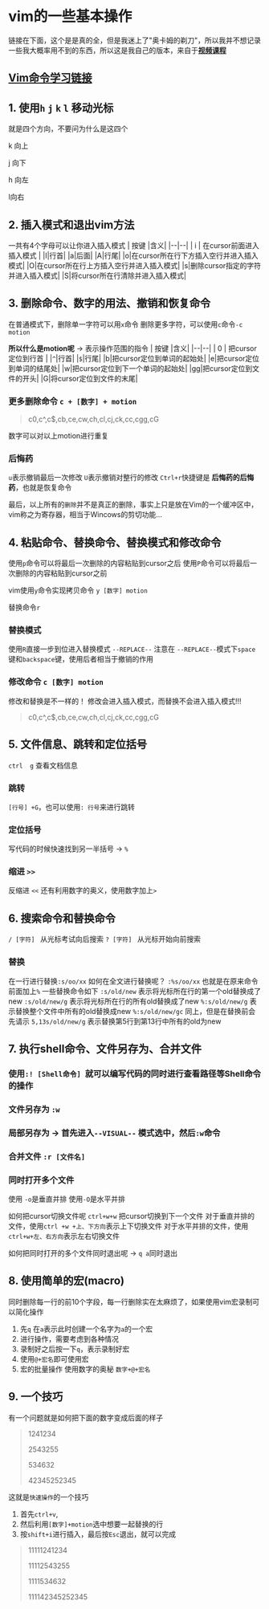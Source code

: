 # vim的一些基本操作

链接在下面，这个是是真的全，但是我迷上了"奥卡姆的剃刀"，所以我并不想记录一些我大概率用不到的东西，所以这是我自己的版本，来自于[**视频课程**](https://www.bilibili.com/viceo/BV13s411876J?from=search&seic=5909098029875893112&spm_ic_from=333.337.0.0)

## [ Vim命令学习链接](http://www.cnblogs.com/jiqingwu/archive/2012/06/14/vim_notes.html#ic59)




## 1. 使用`h` `j` `k` `l` 移动光标

就是四个方向，不要问为什么是这四个

k 向上

j 向下

h 向左

l向右

## 2. 插入模式和退出vim方法

一共有4个字母可以让你进入插入模式
| 按键 |含义|
|--|--|
| i | 在cursor前面进入插入模式 |
|I|行首|
|a|后面|
|A|行尾|
|o|在cursor所在行下方插入空行并进入插入模式|
|O|在cursor所在行上方插入空行并进入插入模式|
|s|删除cursor指定的字符并进入插入模式|
|S|将cursor所在行清除并进入插入模式|


## 3. 删除命令、数字的用法、撤销和恢复命令
在普通模式下，删除单一字符可以用`x`命令
删除更多字符，可以使用`c`命令`-c motion`

**所以什么是motion呢**  -> 表示操作范围的指令
| 按键 |含义|
|--|--|
| 0 | 把cursor定位到行首 |
|`^`|行首|
|`$`|行尾|
|b|把cursor定位到单词的起始处|
|e|把cursor定位到单词的结尾处|
|w|把cursor定位到下一个单词的起始处|
|gg|把cursor定位到文件的开头|
|G|将cursor定位到文件的末尾|

### 更多删除命令  `c + [数字] + motion`
> c0,c^,c$,cb,ce,cw,ch,cl,cj,ck,cc,cgg,cG


数字可以对以上motion进行重复

### 后悔药
`u`表示撤销最后一次修改
`U`表示撤销对整行的修改
`Ctrl+r`快捷键是 **后悔药的后悔药**，也就是恢复命令


最后，以上所有的`删除`并不是真正的删除，事实上只是放在Vim的一个缓冲区中，vim称之为寄存器，相当于Wincows的剪切功能...

## 4. 粘贴命令、替换命令、替换模式和修改命令

使用`p`命令可以将最后一次删除的内容粘贴到cursor之后
使用`P`命令可以将最后一次删除的内容粘贴到cursor之前

vim使用`y`命令实现拷贝命令  `y [数字] motion`

替换命令`r`

### 替换模式
使用`R`直接一步到位进入替换模式 `--REPLACE--`
注意在 `--REPLACE--`模式下`space`键和`backspace`键，使用后者相当于撤销的作用

### 修改命令 `c [数字] motion`
修改和替换是不一样的！
修改会进入插入模式，而替换不会进入插入模式!!!
> c0,c^,c$,cb,ce,cw,ch,cl,cj,ck,cc,cgg,cG

## 5. 文件信息、跳转和定位括号

`ctrl  g` 查看文档信息

### 跳转 
`[行号] +G`，也可以使用`: 行号`来进行跳转

### 定位括号 
写代码的时候快速找到另一半括号 -> `%`

### 缩进 `>>`
反缩进 `<<`
还有利用数字的奥义，使用数字加上`>`


## 6. 搜索命令和替换命令
`/ [字符] ` 从光标考试向后搜索
`? [字符] ` 从光标开始向前搜索

### 替换
在一行进行替换`:s/oo/xx`
如何在全文进行替换呢？ `:%s/oo/xx` 也就是在原来命令前面加上`%`
一些替换命令如下
`:s/old/new`  表示将光标所在行的第一个old替换成了new
`:s/old/new/g`  表示将光标所在行的所有old替换成了new
`%:s/old/new/g`  表示替换整个文件中所有的old替换成new
`%:s/old/new/gc`  同上，但是在替换前会先请示
`5,13s/old/new/g`  表示替换第5行到第13行中所有的old为new

## 7. 执行shell命令、文件另存为、合并文件

### 使用`:! [Shell命令] `就可以编写代码的同时进行查看路径等Shell命令的操作

### 文件另存为 `:w`

### 局部另存为 -> 首先进入`--VISUAL--` 模式选中，然后`:w`命令

### 合并文件 `:r [文件名] `

### 同时打开多个文件 
使用 `-o`是垂直并排
使用`-O`是水平并排

如何把cursor切换文件呢
`ctrl+w+w` 把cursor切换到下一个文件
对于垂直并排的文件，使用`ctrl +w +上、下方向`表示上下切换文件
对于水平并排的文件，使用`ctrl+w+左、右方向`表示左右切换文件

如何把同时打开的多个文件同时退出呢 -> `q a`同时退出


## 8. 使用简单的宏(macro)

同时删除每一行的前10个字段，每一行删除实在太麻烦了，如果使用vim宏录制可以简化操作

1. 先`q` 在`a`表示此时创建一个名字为`a`的一个宏
2. 进行操作，需要考虑到各种情况
3. 录制好之后按一下`q`，表示录制好宏
4. 使用`@+宏名`即可使用宏
5. 宏的批量操作 使用数字的奥秘 `数字+@+宏名`

## 9. 一个技巧

有一个问题就是如何把下面的数字变成后面的样子

> 1241234
> 
> 2543255
> 
> 534632
> 
> 42345252345

这就是`快速操作`的一个技巧
1. 首先`ctrl+v`,
2. 然后利用`[数字]+motion`选中想要一起替换的行
3. 按`shift+i`进行插入，最后按`Esc`退出，就可以完成

> 11111241234
> 
> 11112543255
> 
> 1111534632
> 
> 111142345252345

